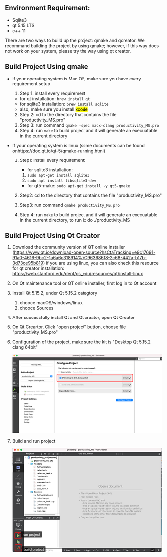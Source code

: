 ## Environment Requirement: 

- Sqlite3
- qt 5.15 LTS
- c++ 11

There are two ways to build up the project: qmake and qcreator. We recommand building the project by using qmake; however, if this way does not work on your system, please try the way using qt creator. 

## Build Project Using qmake

- If your operating system is Mac OS, make sure you have every requirement setup 

  1. Step 1: install every requirement 

  - for qt installation: `brew install qt`
  - for sqlite3 installation: `brew install sqlite`
  - also, make sure you install <mark> xcode </mark> 

  2. Step 2: cd to the directory that contains the file "productivity_MS.pro"
  3. Step 3: run command `qmake -spec macx-clang productivity_MS.pro`
  4. Step 4: run `make` to build project and it will generate an execuatable in the current directory 

- If your operating system is linux (some documents can be found onhttps://doc.qt.io/qt-5/qmake-running.html)

  1. Step1: install every requirement:

     - for sqlite3 installation: 

     1. `sudo apt-get install sqlite3`
     2. `sudo apt install libsqlite3-dev`

     - for qt5-make: `sudo apt-get install -y qt5-qmake`

  2. Step2: cd to the directory that contains the file "productivity_MS.pro"

  3. Step3: run command `qmake productivity_MS.pro`

  4. Step 4: run `make` to build project and it will generate an execuatable in the current directory, to run it: do ./productivity_MS

## Build Project Using Qt Creator

1. Download the community version of QT online installer (https://www.qt.io/download-open-source?hsCtaTracking=e9c17691-91a0-4616-9bc2-1a6a6c318914%7C963686f8-2c68-442a-b17b-3d73ce95b819) if you are using linux, you can also check this resource for qt creator installation: https://web.stanford.edu/dept/cs_edu/resources/qt/install-linux

2. On Qt maintenance tool or QT online installer, first log in to Qt account 

3. Install Qt 5.15.2, under Qt 5.15.2 categtory  

   1. chooce macOS/windows/linux
   2. chooce Sources

4. After successfully install Qt and Qt creator, open Qt Creator

5. On Qt Creartor, Click "open project" button, choose file "productivity_MS.pro"

6. Configuration of the project, make sure the kit is "Desktop Qt 5.15.2 clang 64bit"

   ![img](./pic/configuration.png)

7. Build and run project

   ![img](./pic/build.jpg)
